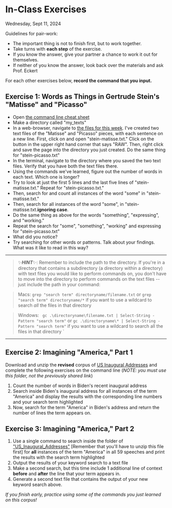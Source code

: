 # In-Class Exercises

Wednesday, Sept 11, 2024


Guidelines for pair-work:

- The important thing is not to finish first, but to work together. 
- Take turns with **each step** of the exercise.
- If you know the answer, give your partner a chance to work it out for themselves.
- If neither of you know the answer, look back over the materials and ask Prof. Eckert  

For each other exercises below, **record the command that you input.**

## Exercise 1: Words as Things in Gertrude Stein's "Matisse" and "Picasso"

- Open [the command line cheat sheet](https://github.com/sceckert/Data-and-Culture-Fall-2024/blob/main/_week2/command-line-cheat-sheet.md)
- Make a directory called "my_texts"
- In a web-browser, navigate to [the files for this week](https://github.com/sceckert/Data-and-Culture-Fall-2024/blob/main/_week2). I've created two text files of the "Matisse" and "Picasso" pieces, with each sentence on a new line. First, click on and open "stein-matisse.txt." Click on the button in the upper right hand corner that says "RAW". Then, right click and save the page into the directory you just created. Do the same thing for "stein-picasso.txt"
- In the terminal, navigate to the directory where you saved the two text files. Verify that you have both the text files there. 
- Using the commands we've learned, figure out the number of words in each text. Which one is longer?
- Try to look at just the first 5 lines and the last five lines of "stein-matisse.txt." Repeat for "stein-picasso.txt."
- Then, search for and count all instances of the word "some" in "stein-matisse.txt."
- Then, search for all instances of the word "some", in "stein-matisse.txt.**ignoring case**. 
- Do the same thing as above for the words "something", "expressing", and "working."
- Repeat the search for "some", "something", "working" and expressing for "stein-picasso.txt"
- What did you notice? 
- Try searching for other words or patterns. Talk about your findings. What was it like to read in this way?

---
>✨***HINT***✨:
 Remember to include the path to the directory. If you're in a directory that contains a subdirectory (a directory within a directory) with text files you would like to perform commands on, you don't have to move into the directory to perform commands on the text files -- just include the path in your command:

> Macs: `grep "search term" directoryname/filename.txt` or `grep "search term" directoryname/*` if you want to use a wildcard to search *all* the files in that directory

>Windows: ` gc .\directoryname\filename.txt | Select-String -Pattern "search term"` or  `gc .\directoryname\* | Select-String -Pattern "search term"` if you want to use a wildcard to search all the files in that directory 
`
---

## Exercise 2: Imagining "America," Part 1

Download and unzip the **revised** corpus of [US Inaugural Addresses](https://github.com/sceckert/Data-and-Culture-Fall-2024/blob/main/_datasets/US_Inaugural_Addresses.zip?raw=true) and complete the following exercises on the command line (*NOTE: you must use this folder, not the previously shared link*)

1. Count the number of words in Biden's recent inaugural address
2. Search inside Biden's inaugural address for all instances of the term "America"  and display the results with the corresponding line numbers and your search term highlighted
3. Now, search for the term "America" in Biden's address and return the number of lines the term appears on.
 
## Exercise 3: Imagining "America," Part 2

1. Use a single command to search inside the folder of ["US_Inaugural_Addresses"](https://github.com/sceckert/Data-and-Culture-Fall-2024/blob/main/_datasets/US_Inaugural_Addresses.zip?raw=true) [Remember that you'll have to unzip this file first] for **all** instances of the term "America" in all 59 speeches and print the results with the search term highlighted
2. Output the results of your keyword search to a text file
3. Make a second search, but this time include 1 additional line of context **before** and **after** the line that your term appears in.
4. Generate a second text file that contains the output of your new keyword search above.


*If you finish early, practice using some of the commands you just learned on this corpus!* 